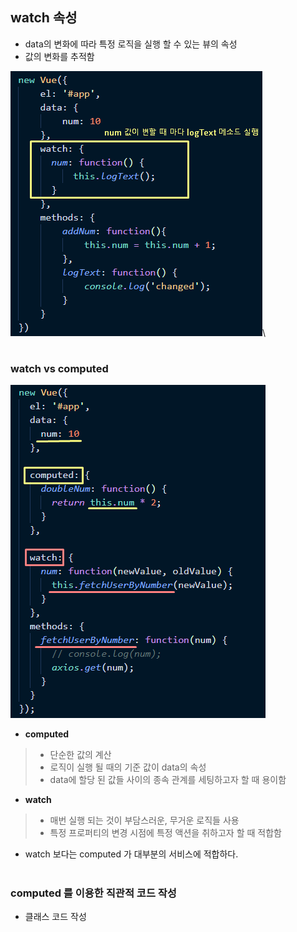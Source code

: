 ## watch 속성
- data의 변화에 따라 특정 로직을 실행 할 수 있는 뷰의 속성
- 값의 변화를 추적함   

<img src="/Vue/img/watch2.png">\

#
### watch vs computed

   <img src="/Vue/img/watchvscomputed.png">
   
- **computed**
> - 단순한 값의 계산
> - 로직이 실행 될 때의 기준 값이 data의 속성 
> - data에 할당 된 값들 사이의 종속 관계를 세팅하고자 할 때 용이함 

- **watch**
> - 매번 실행 되는 것이 부담스러운, 무거운 로직들 사용 
> - 특정 프로퍼티의 변경 시점에 특정 액션을 취하고자 할 때 적합함 

- watch 보다는 computed 가 대부분의 서비스에 적합하다. 
#
### computed 를 이용한 직관적 코드 작성  
- 클래스 코드 작성 
